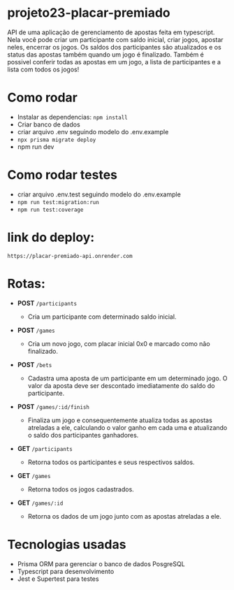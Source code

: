 # projeto23-placar-premiado
  API de uma aplicação de gerenciamento de apostas feita em typescript. Nela você pode criar um participante com saldo inicial, criar jogos, apostar neles, encerrar os jogos.
  Os saldos dos participantes são atualizados e os status das apostas também quando um jogo é finalizado. Também é possivel conferir todas as apostas em um jogo, a lista de participantes e a lista com todos os jogos!

# Como rodar
  - Instalar as dependencias:
    `npm install`
  - Criar banco de dados
  - criar arquivo .env seguindo modelo do .env.example
  - `npx prisma migrate deploy`
  - npm run dev

# Como rodar testes
  - criar arquivo .env.test seguindo modelo do .env.example
  - `npm run test:migration:run `
  - `npm run test:coverage`   

# link do deploy:
`https://placar-premiado-api.onrender.com`

# Rotas:
- **POST** `/participants`
    - Cria um participante com determinado saldo inicial.
        
- **POST** `/games`
    - Cria um novo jogo, com placar inicial 0x0 e marcado como não finalizado.
        
- **POST** `/bets`
    - Cadastra uma aposta de um participante em um determinado jogo. O valor da aposta deve ser descontado imediatamente do saldo do participante.
        
- **POST** `/games/:id/finish`
    - Finaliza um jogo e consequentemente atualiza todas as apostas atreladas a ele, calculando o valor ganho em cada uma e atualizando o saldo dos participantes ganhadores.
        
- **GET** `/participants`
    - Retorna todos os participantes e seus respectivos saldos.       
        
- **GET** `/games`
    - Retorna todos os jogos cadastrados.
        
- **GET** `/games/:id`
  - Retorna os dados de um jogo junto com as apostas atreladas a ele.

# Tecnologias usadas
  - Prisma ORM para gerenciar o banco de dados PosgreSQL
  - Typescript para desenvolvimento
  - Jest e Supertest para testes

